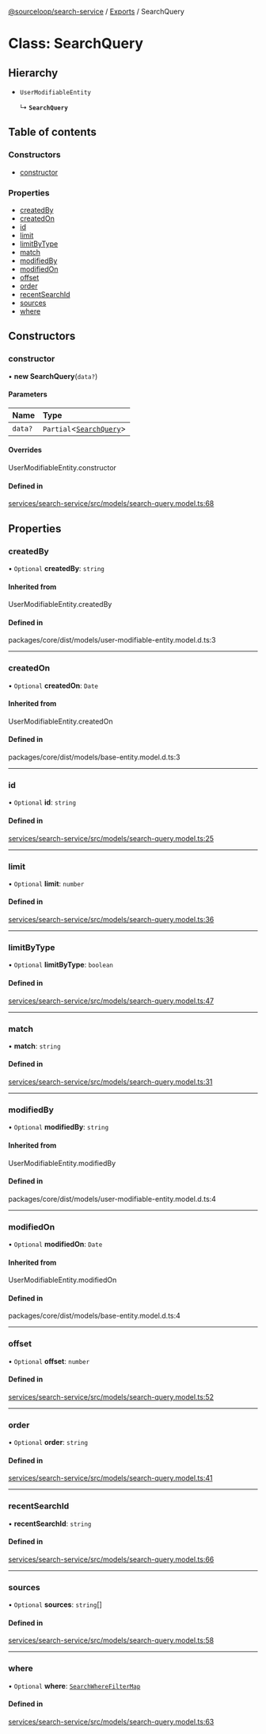 [@sourceloop/search-service](../README.md) / [Exports](../modules.md) / SearchQuery

# Class: SearchQuery

## Hierarchy

- `UserModifiableEntity`

  ↳ **`SearchQuery`**

## Table of contents

### Constructors

- [constructor](SearchQuery.md#constructor)

### Properties

- [createdBy](SearchQuery.md#createdby)
- [createdOn](SearchQuery.md#createdon)
- [id](SearchQuery.md#id)
- [limit](SearchQuery.md#limit)
- [limitByType](SearchQuery.md#limitbytype)
- [match](SearchQuery.md#match)
- [modifiedBy](SearchQuery.md#modifiedby)
- [modifiedOn](SearchQuery.md#modifiedon)
- [offset](SearchQuery.md#offset)
- [order](SearchQuery.md#order)
- [recentSearchId](SearchQuery.md#recentsearchid)
- [sources](SearchQuery.md#sources)
- [where](SearchQuery.md#where)

## Constructors

### constructor

• **new SearchQuery**(`data?`)

#### Parameters

| Name | Type |
| :------ | :------ |
| `data?` | `Partial`<[`SearchQuery`](SearchQuery.md)\> |

#### Overrides

UserModifiableEntity.constructor

#### Defined in

[services/search-service/src/models/search-query.model.ts:68](https://github.com/sourcefuse/loopback4-microservice-catalog/blob/68ec38a2a/services/search-service/src/models/search-query.model.ts#L68)

## Properties

### createdBy

• `Optional` **createdBy**: `string`

#### Inherited from

UserModifiableEntity.createdBy

#### Defined in

packages/core/dist/models/user-modifiable-entity.model.d.ts:3

___

### createdOn

• `Optional` **createdOn**: `Date`

#### Inherited from

UserModifiableEntity.createdOn

#### Defined in

packages/core/dist/models/base-entity.model.d.ts:3

___

### id

• `Optional` **id**: `string`

#### Defined in

[services/search-service/src/models/search-query.model.ts:25](https://github.com/sourcefuse/loopback4-microservice-catalog/blob/68ec38a2a/services/search-service/src/models/search-query.model.ts#L25)

___

### limit

• `Optional` **limit**: `number`

#### Defined in

[services/search-service/src/models/search-query.model.ts:36](https://github.com/sourcefuse/loopback4-microservice-catalog/blob/68ec38a2a/services/search-service/src/models/search-query.model.ts#L36)

___

### limitByType

• `Optional` **limitByType**: `boolean`

#### Defined in

[services/search-service/src/models/search-query.model.ts:47](https://github.com/sourcefuse/loopback4-microservice-catalog/blob/68ec38a2a/services/search-service/src/models/search-query.model.ts#L47)

___

### match

• **match**: `string`

#### Defined in

[services/search-service/src/models/search-query.model.ts:31](https://github.com/sourcefuse/loopback4-microservice-catalog/blob/68ec38a2a/services/search-service/src/models/search-query.model.ts#L31)

___

### modifiedBy

• `Optional` **modifiedBy**: `string`

#### Inherited from

UserModifiableEntity.modifiedBy

#### Defined in

packages/core/dist/models/user-modifiable-entity.model.d.ts:4

___

### modifiedOn

• `Optional` **modifiedOn**: `Date`

#### Inherited from

UserModifiableEntity.modifiedOn

#### Defined in

packages/core/dist/models/base-entity.model.d.ts:4

___

### offset

• `Optional` **offset**: `number`

#### Defined in

[services/search-service/src/models/search-query.model.ts:52](https://github.com/sourcefuse/loopback4-microservice-catalog/blob/68ec38a2a/services/search-service/src/models/search-query.model.ts#L52)

___

### order

• `Optional` **order**: `string`

#### Defined in

[services/search-service/src/models/search-query.model.ts:41](https://github.com/sourcefuse/loopback4-microservice-catalog/blob/68ec38a2a/services/search-service/src/models/search-query.model.ts#L41)

___

### recentSearchId

• **recentSearchId**: `string`

#### Defined in

[services/search-service/src/models/search-query.model.ts:66](https://github.com/sourcefuse/loopback4-microservice-catalog/blob/68ec38a2a/services/search-service/src/models/search-query.model.ts#L66)

___

### sources

• `Optional` **sources**: `string`[]

#### Defined in

[services/search-service/src/models/search-query.model.ts:58](https://github.com/sourcefuse/loopback4-microservice-catalog/blob/68ec38a2a/services/search-service/src/models/search-query.model.ts#L58)

___

### where

• `Optional` **where**: [`SearchWhereFilterMap`](../modules.md#searchwherefiltermap)

#### Defined in

[services/search-service/src/models/search-query.model.ts:63](https://github.com/sourcefuse/loopback4-microservice-catalog/blob/68ec38a2a/services/search-service/src/models/search-query.model.ts#L63)
